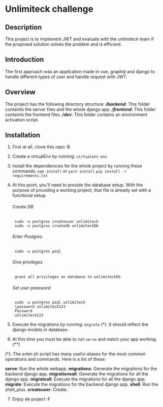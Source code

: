 # Unlimiteck challenge

## Description

This project is to implement JWT and evaluate with the unlimiteck team if the proposed solution solves the problem and is efficient.

## Introduction
The first approach was an application made in vue, graphql and django to handle different types of user and handle request with JWT.
## Overview

The project has the following directory structure:
***/backend***: This folder containts the server files and the whole django app.
***/frontend***: This folder containts the frontend files.
***/dev***: This folder contains an environment activation script.


## Installation

1) First at all, clone this repo :B
2) Create a virtualEnv by running: `virtualenv env`
3) Install the dependiencies for the whole project by running these commands:
    `npm install` or `yarn install`
    `pip install -r requirements.txt`
4) At this point, you'll need to provide the database setup. With the purpose of providing a working project, that file is already set with a functional setup.


    ###### Create DB

        sudo -u postgres createuser unlimiteck
        sudo -u postgres createdb unlimiteckDb

    ###### Enter Postgres

        sudo -u postgres psql

    ###### Give privileges

        grant all privileges on database to unlimiteckDb

    ###### Set user password

        sudo -u postgres psql unlimiteck
        \password unlimiteck123
        Password
        unlimiteck123


5) Execute the migrations by running: `migrate` (*). It should reflect the django models in database.
6) At this time you must be able to run `serve` and watch your app working. (**)

(\*): The *enter.sh* script has many useful aliases for the most common operations and commands. Here is a list of these:

**serve**: Run the whole webapp.
**migrations**: Generate the migrations for the backend django app.
**migrationsall**: Generate the migrations for all the django app.
**migrateall**: Execute the migrations for all the django app.
**migrate**: Execute the migrations for the backend django app.
**shell**: Run the shell_plus.
**createuser**: Create.

7) Enjoy de project :F

